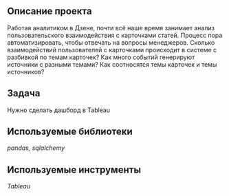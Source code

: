 ## Описание проекта

Работая аналитиком в Дзене, почти всё наше время занимает анализ пользовательского взаимодействия с карточками статей. Процесс пора автоматизировать, чтобы отвечать на вопросы менеджеров. Cколько взаимодействий пользователей с карточками происходит в системе с разбивкой по темам карточек?
Как много событий генерируют источники с разными темами?
Как соотносятся темы карточек и темы источников?

## Задача

Нужно сделать дашборд в Tableau

## Используемые библиотеки

*pandas, sqlalchemy*

## Используемые инструменты

*Tableau*
